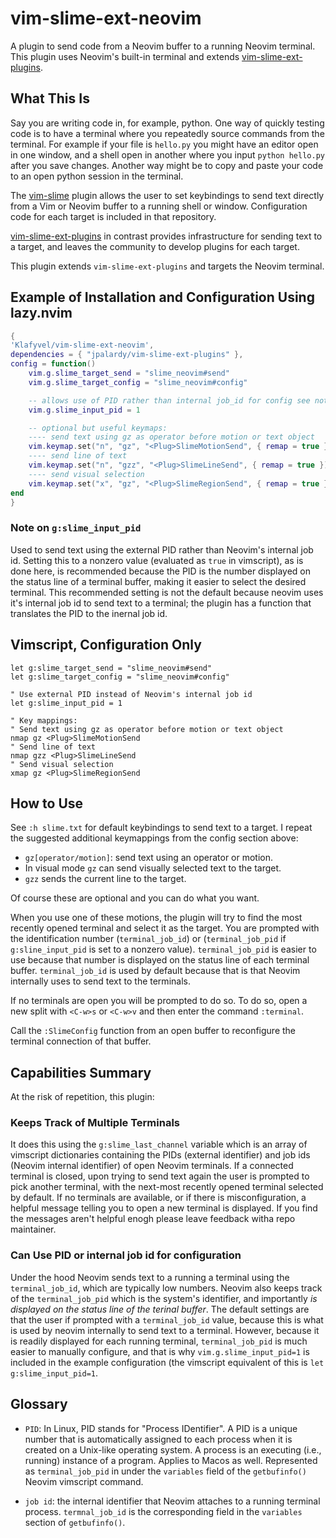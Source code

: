 # vim-slime-ext-neovim

A plugin to send code from a Neovim buffer to a running Neovim terminal. This plugin uses Neovim's built-in terminal and extends [vim-slime-ext-plugins](https://github.com/jpalardy/vim-slime-ext-plugins/).

## What This Is

Say you are writing code in, for example, python. One way of quickly testing code is to have a terminal where you repeatedly source commands from the terminal.  For example if your file is `hello.py` you might have an editor open in one window, and a shell open in another where you input `python hello.py` after you save changes.  Another way might be to copy and paste your code to an open python session in the terminal.

The [vim-slime](https://github.com/jpalardy/vim-slime) plugin allows the user to set keybindings to send text directly from a Vim or Neovim buffer to a running shell or window. Configuration code for each target is included in that repository.

[vim-slime-ext-plugins](https://github.com/jpalardy/vim-slime-ext-plugins/) in contrast provides infrastructure for sending text to a target, and leaves the community to develop plugins for each target.  

This plugin extends `vim-slime-ext-plugins` and targets the Neovim terminal.

## Example of Installation and Configuration Using lazy.nvim

```lua
{
'Klafyvel/vim-slime-ext-neovim',
dependencies = { "jpalardy/vim-slime-ext-plugins" },
config = function()
	vim.g.slime_target_send = "slime_neovim#send"
	vim.g.slime_target_config = "slime_neovim#config"

	-- allows use of PID rather than internal job_id for config see note below this codeblock
	vim.g.slime_input_pid = 1

	-- optional but useful keymaps:
	---- send text using gz as operator before motion or text object
	vim.keymap.set("n", "gz", "<Plug>SlimeMotionSend", { remap = true })
	---- send line of text
	vim.keymap.set("n", "gzz", "<Plug>SlimeLineSend", { remap = true })
	---- send visual selection
	vim.keymap.set("x", "gz", "<Plug>SlimeRegionSend", { remap = true })
end
}

```

### Note on `g:slime_input_pid`

Used to send text using the external PID rather than Neovim's internal job id. Setting this to a nonzero value (evaluated as `true` in vimscript), as is done here, is recommended because the PID is the number displayed on the status line of a terminal buffer, making it easier to select the desired terminal. This recommended setting is not the default because neovim  uses it's internal job id to send text to a terminal; the plugin has a function that translates the PID to the inernal job id.



## Vimscript, Configuration Only

```vim
let g:slime_target_send = "slime_neovim#send"
let g:slime_target_config = "slime_neovim#config"

" Use external PID instead of Neovim's internal job id
let g:slime_input_pid = 1

" Key mappings:
" Send text using gz as operator before motion or text object
nmap gz <Plug>SlimeMotionSend
" Send line of text
nmap gzz <Plug>SlimeLineSend
" Send visual selection
xmap gz <Plug>SlimeRegionSend
```





## How to Use

See `:h slime.txt` for default keybindings to send text to a target. I repeat the suggested additional keymappings from the config section above:

- `gz[operator/motion]`: send text using an operator or motion.
- In visual mode `gz` can send visually selected text to the target.
- `gzz` sends the current line to the target.

Of course these are optional and you can do what you want.

When you use one of these motions, the plugin will try to find the most recently opened terminal and select it as the target. You are prompted with the identification number (`terminal_job_id`) or (`terminal_job_pid` if `g:sline_input_pid` is set to a nonzero value).  `terminal_job_pid` is easier to use because that number is displayed on the status line of each terminal buffer. `terminal_job_id` is used by default because that is that Neovim internally uses to send text to the terminals.

If no terminals are open you will be prompted to do so. To do so, open a new split with `<C-w>s` or `<C-w>v` and then enter the command `:terminal`.

Call the `:SlimeConfig` function from an open buffer to reconfigure the terminal connection of that buffer.

## Capabilities Summary

At the risk of repetition, this plugin:

### Keeps Track of Multiple Terminals

It does this using the `g:slime_last_channel` variable which is an array of vimscript dictionaries containing the PIDs (external identifier) and job ids (Neovim internal identifier) of open Neovim terminals. If a connected terminal is closed, upon trying to send text again the user is prompted to pick another terminal, with the next-most recently opened terminal selected by default. If no terminals are available, or if there is misconfiguration,  a helpful message telling you to open a new terminal is displayed. If you find the messages aren't helpful enogh please leave feedback witha  repo maintainer.


### Can Use PID or internal job id for configuration

Under the hood Neovim sends text to a running a terminal using the `terminal_job_id`, which are typically low numbers.  Neovim also keeps track of the `terminal_job_pid` which is the system's identifier, and importantly *is displayed on the status line of the terinal buffer*. The default settings are that the user if prompted with a `terminal_job_id` value, because this is what is used by neovim internally to send text to a terminal.  However, because it is readily displayed for each running terminal, `terminal_job_pid` is much easier to manually configure, and that is why `vim.g.slime_input_pid=1` is included in the example configuration (the vimscript equivalent of this is `let g:slime_input_pid=1`.


## Glossary

- `PID`: In Linux, PID stands for "Process IDentifier". A PID is a unique number that is automatically assigned to each process when it is created on a Unix-like operating system. A process is an executing (i.e., running) instance of a program. Applies to Macos as well. Represented as `terminal_job_pid` in under the `variables` field of the `getbufinfo()` Neovim vimscript command.


- `job id`: the internal identifier that Neovim attaches to a running terminal process. `termnal_job_id` is the corresponding field in the `variables` section of `getbufinfo()`.


